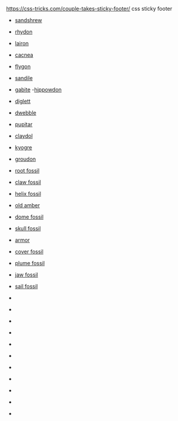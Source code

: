 https://css-tricks.com/couple-takes-sticky-footer/ css sticky footer

- [sandshrew](https://www.pokencyclopedia.info/tools/spr-info.php?id=/gen5/ani_black-white/./027&lang=en&secretid=6cf943a9a192a69e9f3ba31c8751203e) 
- [rhydon](https://www.pokencyclopedia.info/tools/spr-info.php?id=/gen5/ani_black-white/./112&lang=en&secretid=03f3e7bd50061f6b54cc96621a60181b) 
- [lairon](https://www.pokencyclopedia.info/tools/spr-info.php?id=/gen5/ani_black-white/./305&lang=en&secretid=7d5e9873289678d340238ab8d8f9dc12) 
- [cacnea](https://www.pokencyclopedia.info/tools/spr-info.php?id=/gen5/ani_black-white/./331&lang=en&secretid=cf2de50c8842de5cfe522477bbdf92d0 )
- [flygon](https://www.pokencyclopedia.info/tools/spr-info.php?id=/gen5/ani_black-white/./330&lang=en&secretid=cc32e0d7fdae6d71ead7bdde16589f0a )
- [sandile](https://www.pokencyclopedia.info/tools/spr-info.php?id=/gen5/ani_black-white/./551&lang=en&secretid=5663c09a1f6f97186ea977295729e00b) 
- [gabite](https://www.pokencyclopedia.info/tools/spr-info.php?id=/gen5/ani_black-white/./444&lang=en&secretid=30662b3281aabefb43807f3e537f2183) 
-[hippowdon](https://www.pokencyclopedia.info/tools/spr-info.php?id=/gen5/ani_black-white/./450&lang=en&secretid=c5ca7ccd683347a9a2c162613cf73d1b) 
- [diglett](https://www.pokencyclopedia.info/tools/spr-info.php?id=/gen5/ani_black-white/./050&lang=en&secretid=e873139b022d62e23689239c8e23c3f2) 
- [dwebble](https://www.pokencyclopedia.info/tools/spr-info.php?id=/gen5/ani_black-white/./557&lang=en&secretid=e0ecd4de13b13ea13f56249901745b55) 
- [pupitar](https://www.pokencyclopedia.info/tools/spr-info.php?id=/gen5/ani_black-white/./247&lang=en&secretid=6850604830e68fb4d76ba93c5229707b) 
- [claydol](https://www.pokencyclopedia.info/tools/spr-info.php?id=/gen5/ani_black-white/./344&lang=en&secretid=33761e3e1b544fda24b9513a0c8ba822) 
- [kyogre](https://www.pokencyclopedia.info/tools/spr-info.php?id=/gen5/ani_black-white/./345&lang=en&secretid=2f83b6757f340b2940fe6a1670d356ba) 
- [groudon](https://www.pokencyclopedia.info/tools/spr-info.php?id=/gen5/ani_black-white/./383&lang=en&secretid=43ca47d29aa4afc0a5081df2f994ff0d)
- [root fossil](https://bulbapedia.bulbagarden.net/wiki/File:Dream_Root_Fossil_Sprite.png)
- [claw fossil](https://bulbapedia.bulbagarden.net/wiki/File:Dream_Claw_Fossil_Sprite.png)
- [helix fossil](https://bulbapedia.bulbagarden.net/wiki/File:Dream_Helix_Fossil_Sprite.png)
- [old amber](https://bulbapedia.bulbagarden.net/wiki/File:Dream_Old_Amber_Sprite.png)
- [dome fossil](https://bulbapedia.bulbagarden.net/wiki/File:Dream_Dome_Fossil_Sprite.png)
- [skull fossil](https://bulbapedia.bulbagarden.net/wiki/File:Dream_Skull_Fossil_Sprite.png)
- [armor](https://bulbapedia.bulbagarden.net/wiki/File:Dream_Armor_Fossil_Sprite.png)
- [cover fossil](https://bulbapedia.bulbagarden.net/wiki/File:Dream_Cover_Fossil_Sprite.png)
- [plume fossil](https://bulbapedia.bulbagarden.net/wiki/File:Dream_Plume_Fossil_Sprite.png)
- [jaw fossil](https://bulbapedia.bulbagarden.net/wiki/File:Dream_Jaw_Fossil_Sprite.png)
- [sail fossil](https://bulbapedia.bulbagarden.net/wiki/File:Dream_Sail_Fossil_Sprite.png)

- [](https://archives.bulbagarden.net/wiki/File:Bug_icon_SwSh.png)
- [](https://archives.bulbagarden.net/wiki/File:Dragon_icon_SwSh.png)
- [](https://archives.bulbagarden.net/wiki/File:Flying_icon_SwSh.png)
- [](https://archives.bulbagarden.net/wiki/File:Grass_icon_SwSh.png)
- [](https://archives.bulbagarden.net/wiki/File:Ground_icon_SwSh.png)
- [](https://archives.bulbagarden.net/wiki/File:Ice_icon_SwSh.png)
- [](https://archives.bulbagarden.net/wiki/File:Psychic_icon_SwSh.png)
- [](https://archives.bulbagarden.net/wiki/File:Rock_icon_SwSh.png)
- [](https://archives.bulbagarden.net/wiki/File:Steel_icon_SwSh.png)
- [](https://archives.bulbagarden.net/wiki/File:Water_icon_SwSh.png)
- [](https://archives.bulbagarden.net/wiki/File:Dark_icon_SwSh.png)